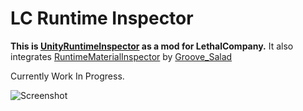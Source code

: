 # LC Runtime Inspector

**This is [UnityRuntimeInspector](https://github.com/yasirkula/UnityRuntimeInspector) as a mod for LethalCompany.**
It also integrates [RuntimeMaterialInspector](https://thunderstore.io/package/Groove_Salad/RuntimeMaterialInspector/) by [Groove_Salad](https://thunderstore.io/package/Groove_Salad/)

Currently Work In Progress.

![Screenshot](https://share.evaisa.dev/bwTzu3M0n.png)
